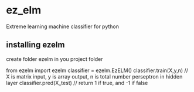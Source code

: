 # ez_elm
Extreme learning machine classifier for python

## installing ezelm
create folder ezelm in you project folder

  from ezelm import ezelm
  classifier = ezelm.EzELM()
  classifier.train(X,y,n)        // X is matrix input, y is array output, n is total number perseptron in hidden layer
  classifier.pred(X_test)        // return 1 if true, and -1 if false
